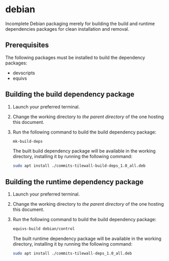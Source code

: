 # debian

Incomplete Debian packaging merely for building the build and runtime dependencies packages for clean installation and removal.

## Prerequisites

The following packages must be installed to build the dependency packages:

* devscripts
* equivs

## Building the build dependency package

1. Launch your preferred terminal.
1. Change the working directory to _the parent directory_ of the one hosting this document.
1. Run the following command to build the build dependency package:

    ```bash
    mk-build-deps
    ```

   The built build dependency package will be available in the working directory, installing it by running the following command:

    ```bash
    sudo apt install ./commits-tilewall-build-deps_1.0_all.deb
    ```

## Building the runtime dependency package

1. Launch your preferred terminal.
1. Change the working directory to _the parent directory_ of the one hosting this document.
1. Run the following command to build the build dependency package:

    ```bash
    equivs-build debian/control
    ```

   The built runtime dependency package will be available in the working directory, installing it by running the following command:

    ```bash
    sudo apt install ./commits-tilewall-deps_1.0_all.deb
    ```
